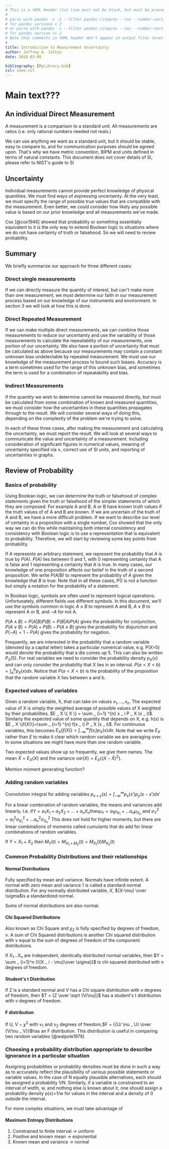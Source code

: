 ```yaml
---
# This is a YAML Header (1st line must not be blank, but must be preceeded by blank line)
#
# parse with pandoc -s -S --filter pandoc-citeproc --toc --number-sections pandoc.md -o pandoc.tex
# for pandoc versions < 2
# or parse with pandoc -s --filter pandoc-citeproc --toc --number-sections pandoc.md -o pandoc.tex
# for pandoc version => 2
# Note that comments in YAML header don't appear in output files (even HTML)
#
title: Introduction to Measurement Uncertainty
author: Jeffrey A. Jalkio
date: 2018-03-08

bibliography: [MyLibrary.bib]
csl: ieee.csl
---
```

# Main text???

## An individual Direct Measurement

A measurement is a comparison to a standard unit. All measurements are ratios (i.e. only rational numbers needed not reals.)

We can use anything we want as a standard unit, but it should be stable, easy to compare to, and for communication purposes should be agreed upon. That's why we have metric convention, BIPM and units defined in terms of natural constants. This document does not cover details of SI, please refer to NIST's guide to SI

## Uncertainty

Individual measurements cannot provide perfect knowledge of physical quantities. We must find ways of expressing uncertainty. At the very least, we must specify the range of possible true values that are compatible with the measurement. Even better, we could consider how likely any possible value is based on our prior knowledge and all measurements we've made.

Cox [@cox1946] showed that probability or something essentially equivalent to it is the only way to extend Boolean logic to situations where we do not have certainty of truth or falsehood. So we will need to review probability.


## Summary

We briefly summarize our approach for three different cases:

### Direct single measurements

If we can directly measure the quantity of interest, but can't make more than one measurement, we must determine our faith in our measurement process based on our knowledge of our instruments and environment. In section 3 we will look at how this is done.

### Direct Repeated Measurement

If we can make multiple direct measurements, we can combine those measurements to reduce our uncertainty and use the variability of those measurements to calculate the repeatability of our measurements, one portion of our uncertainty. We also have a portion of uncertainty that must be calculated as above because our measurements may contain a constant unknown bias undetectable by repeated measurement. We must use our knowledge of the measurement process to bound such biases. Accuracy is a term sometimes used for the range of this unknown bias, and sometimes the term is used for a combination of repeatability and bias.

### Indirect Measurements

If the quantity we wish to determine cannot be measured directly, but must be calculated from some combination of known and measured quantities, we must consider how the uncertainties in these quantities propagates through to the result. We will consider several ways of doing this, depending on the complexity of the problem we're trying to solve.

In each of these three cases, after making the measurement and calculating the uncertainty, we must report the result. We will look at several ways to communicate the value and uncertainty of a measurement. Including consideration of significant figures in numerical values, meaning of uncertainty specified via $\pm$, correct use of SI units, and reporting of uncertainties in graphs.

## Review of Probability

### Basics of probability

Using Boolean logic, we can determine the truth or falsehood of complex statements given the truth or falsehood of the simpler statements of which they are composed. For example A and B, A or B have known truth values if the truth values of of A and B are known. If we are uncertain of the truth of A and B, we have a more difficult problem. If we want to describe our level of certainty in a proposition with a single number, Cox showed that the only way we can do this while maintaining both internal consistency and consistency with Boolean logic is to use a representation that is equivalent to probability. Therefore, we will start by reviewing some key points from probability.

If *A* represents an arbitrary statement, we represent the probability that *A* is true by *P(A)*. *P(A)* lies between 0 and 1, with 0 representing certainty that A is false and 1 representing a certainty that A is true. In many cases, our knowledge of one proposition affects our belief in the truth of a second proposition. We write *P(A|B)* to represent the probability of *A* given the knowledge that *B* is true. Note that in all these cases, P() is not a function but simply a notation for the probability of a statement.

In Boolean logic, symbols are often used to represent logical operations. Unfortunately, different fields use different symbols. In this document, we'll use the symbols common in logic $A \wedge B$ to represent A and B, $A \vee B$ to represent A or B, and $\neg A$ for not A.

$P(A \wedge B) = P(A|B)P(B) = P(B|A)P(A)$ gives the probability for conjunction, $P(A \vee B)= P(A) + P(B) - P(A \wedge B)$ gives the probability for disjunction and $P(\neg A)=1-P(A)$ gives the probability for negation.

Frequently, we are interested in the probability that a random variable (denoted by a capital letter) takes a particular numerical value, e.g. P(X=5) would denote the probability that a die comes up 5. This can also be written $P _ X (5)$.  For real variables we need to consider the probability density $p _ X (x)$ and can only consider the probability that X lies in an interval.
$P(a < X < b) = \int_ a ^b p_X (x) dx$. Notice that $P( a < X < b )$ is the probability of the proposition that the random variable X lies between a and b.

### Expected values of variables

Given a random variable, X, that can take on values $x _ 1 ,...,x _ n$. The expected value of X is simply the weighted average of possible values of X weighted by their probabilities, $E  _  X \{ X \} = \sum  _  {i=1} ^{n} x  _  i P  _  X (x  _  i)$. Similarly the expected value of some quantity that depends on X, e.g. h(x) is $E _  X \{f(X)\}=\sum _  {i=1} ^{n} f(x _  i) P _  X (x _  i)$. For continuous variables, this becomes $E _ X \{f(X)\}=\int _  {-\infty} ^{\infty} f(x _ i) p _ X (x) dx$. Note that we write $E _ X{}$ rather than $E{}$ to make it clear which random variable we are averaging over. In some situations we might have more than one random variable.

Two expected values show  up so frequently, we give them names. The mean $\bar{X}=E _ X\{X\}$ and the variance $var(X) = E _ X\{(X-\bar{X})^2\}$.

Mention moment generating function?

### Adding random variables

Convolution integral for adding variables $p _  {x+y}(s)=\int _  {-\infty}^\infty p _  x (x')p _ y (s-x') dx'$

For a linear combination of random variables, the means and variances add linearly. I.e. if$Y=a _ 1 X _ 1 + a _ 2 X _ 2 + ... + a _ n X _ n$then$\mu _ Y = a _ 1 \mu _ {X _ 1} + ... a _ n \mu _ {X _ n}$ and $\sigma _ Y^2 = a _ 1^2 \sigma _ {X _ 1}^2 + ... a _ n^2 \sigma _ {X _ n}^2$ This does not hold for higher moments, but there are linear combinations of moments called cumulants that do add for linear combinations of random variables.


If $Y=X _ 1 + X _ 2$ then 
$M _ Y (t) = M _ {X _ 1 + M _ 2} (t) = M _ {X _ 1} (t) M _ {X _ 2} (t)$

### Common Probability Distributions and their relationships

#### Normal Distributions

Fully specified by mean and variance. Normals have infinite extent. A normal with zero mean and variance 1 is called a standard normal distribution. For any normally distributed variable, $X$, ${X-\mu} \over \sigma$is a standardized normal.

Sums of normal distributions are also normal.

#### Chi Squared Distributions

Also known as Chi Square and $\chi _ 2$ is
fully specified by degrees of freedom, $\nu$. A sum of Chi Squared distributions is another Chi squared distribution with $\nu$ equal to the sum of degrees of freedom of the component distributions.

If $X _ 1 ... X _ n$ are independent, identically distributed normal variables, then $Y = \sum _ {i=1}^n ({{X _ i - \mu}\over \sigma})$ is chi squared distributed with n degrees of freedom.

#### Student's t Distribution

If Z is a standard normal and V has a Chi square distribution with $\nu$ degrees of freedom, then
$T = {Z \over \sqrt {V/\nu}}$ has a student's t distribution with $\nu$ degrees of freedom.

#### F distribution

If U, V ~ $\chi^2$ with $\nu _ 1$ and $\nu _ 2$ degrees of freedom,$F = {{U/ \nu _ U} \over {V/\nu _ V}}$has an F distribution. This distribution is useful in comparing two random variables [@walpole1978]

### Choosing a probability distribution appropriate to describe ignorance in a particular situation

Assigning probabilities or probability densities must be done in such a way as to accurately reflect the plausibility of various possible statements or variable values. In the case of N equally plausible alternatives, each should be assigned a probability 1/N. Similarly, if a variable is constrained to an interval of width, w, and nothing else is known about it, one should assign a probability density p(x)=1/w for values in the interval and a density of 0 outside the interval.

For more complex situations, we must take advantage of

#### Maximum Entropy Distributions

1. Constrained to finite interval -> uniform
2. Positive and known mean -> exponential
3. Known mean and variance -> normal

